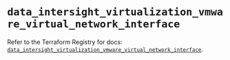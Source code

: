 # `data_intersight_virtualization_vmware_virtual_network_interface`

Refer to the Terraform Registry for docs: [`data_intersight_virtualization_vmware_virtual_network_interface`](https://registry.terraform.io/providers/ciscodevnet/intersight/1.0.71/docs/data-sources/virtualization_vmware_virtual_network_interface).
